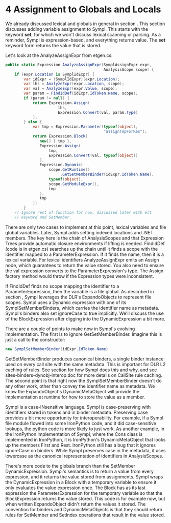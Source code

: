 # 4 Assignment to Globals and Locals

We already discussed lexical and globals in general in section . This section discusses adding variable assignment to Sympl. This starts with the keyword **set**, for which we won't discuss lexical scanning or parsing. As a reminder, Sympl is expression-based, and everything returns value. The **set** keyword form returns the value that is stored.

Let's look at the AnalyzeAssignExpr from etgen.cs:

``` csharp
public static Expression AnalyzeAssignExpr(SymplAssignExpr expr,
                                           AnalysisScope scope) {
    if (expr.Location is SymplIdExpr) {
        var idExpr = (SymplIdExpr)(expr.Location);
        var lhs = AnalyzeExpr(expr.Location, scope);
        var val = AnalyzeExpr(expr.Value, scope);
        var param = FindIdDef(idExpr.IdToken.Name, scope);
        if (param != null) {
            return Expression.Assign(
                       lhs,
                       Expression.Convert(val, param.Type)
            );
        } else {
            var tmp = Expression.Parameter(typeof(object),
                                           "assignTmpForRes");
            return Expression.Block(
               new[] { tmp },
               Expression.Assign(
                   tmp,
                   Expression.Convert(val, typeof(object))
               ),
               Expression.Dynamic(
                   scope.GetRuntime()
                        .GetSetMemberBinder(idExpr.IdToken.Name),
                   typeof(object),
                   scope.GetModuleExpr(),
                   tmp
               ),
               tmp
            );
        }
    // Ignore rest of function for now, discussed later with elt 
    // keyword and SetMember.
```

There are only two cases to implement at this point, lexical variables and file global variables. Later, Sympl adds setting indexed locations and .NET members. The key here is the chain of AnalysisScopes and that Expression Trees provide automatic closure environments if lifting is needed. FindIdDef (code is in etgen.cs) searches up the chain until it finds a scope with the identifier mapped to a ParameterExpression. If it finds the name, then it is a lexical variable. For lexical identifiers AnalyzeAssignExpr emits an Assign node, which guarantees to return the value stored. You also need to ensure the val expression converts to the ParameterExpression's type. The Assign factory method would throw if the Expression types were inconsistent.

If FindIdDef finds no scope mapping the identifier to a ParameterExpression, then the variable is a file global. As described in section , Sympl leverages the DLR's ExpandoObjects to represent file scopes. Sympl uses a Dynamic expression with one of its SymplSetMemberBinders, which carries the identifier name as metadata. Sympl's binders also set ignoreCase to true implicitly. We'll discuss the use of the BlockExpression after digging into the DynamicExpression a bit more.

There are a couple of points to make now in Sympl's evolving implementation. The first is to ignore GetSetMemberBinder. Imagine this is just a call to the constructor:

``` csharp
new SymplSetMemberBinder(idExpr.IdToken.Name)
```

GetSetMemberBinder produces canonical binders, a single binder instance used on every call site with the same metadata. This is important for DLR L2 caching of rules. See section for how Sympl does this and why, and see sites-binders-dynobj-interop.doc for more details on CallSite rule caching. The second point is that right now the SymplSetMemberBinder doesn't do any other work, other than convey the identifier name as metadata. We know the ExpandoObject's DynamicMetaObject will provide the implementation at runtime for how to store the value as a member.

Sympl is a case-INsensitive language. Sympl is case-preserving with identifiers stored in tokens and in binder metadata. Preserving case provides a bit more opportunity for interoperability. For example, if a Sympl file module flowed into some IronPython code, and it did case-sensitive lookups, the python code is more likely to just work. As another example, in the IronPython implementation of Sympl, where the Cons class is implemented in IronPython, it is IronPython's DynamicMetaObject that looks up the members First and Rest. IronPython still has a bug that it ignores ignoreCase on binders. While Sympl preserves case in the metadata, it uses lowercase as the canonical representation of identifiers in AnalysisScopes.

There's more code to the globals branch than the SetMember DynamicExpression. Sympl's semantics is to return a value from every expression, and it returns the value stored from assignments. Sympl wraps the DynamicExpression in a Block with a temporary variable to ensure it only evaluates the value expression once. The Block has as its last expression the ParameterExpression for the temporary variable so that the BlockExpression returns the value stored. This code is for example now, but when written ExpandoObject didn't return the values it stored. The convention for binders and DynamicMetaObjects is that they should return rules for SetMember and SetIndex operations that result in the value stored.
